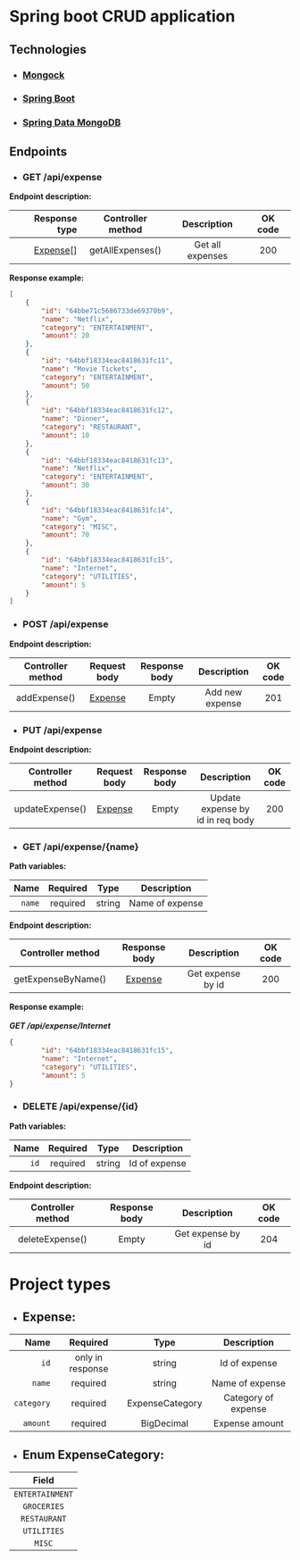# Spring boot CRUD application

## Technologies

- ### [Mongock](https://mongock.io/)

- ### [Spring Boot](https://spring.io/projects/spring-boot)

- ### [Spring Data MongoDB](https://spring.io/projects/spring-data-mongodb)

## Endpoints

- ### GET /api/expense

**Endpoint description:**

|               Response type | Controller method |    Description    | OK code |
|----------------------------:|:-----------------:|:-----------------:|:-------:|
| [Expense](#project-types)[] | getAllExpenses()  | Get all expenses  |   200   |

**Response example:**
```json
[
    {
        "id": "64bbe71c5686733de69370b9",
        "name": "Netflix",
        "category": "ENTERTAINMENT",
        "amount": 20
    },
    {
        "id": "64bbf18334eac8418631fc11",
        "name": "Movie Tickets",
        "category": "ENTERTAINMENT",
        "amount": 50
    },
    {
        "id": "64bbf18334eac8418631fc12",
        "name": "Dinner",
        "category": "RESTAURANT",
        "amount": 10
    },
    {
        "id": "64bbf18334eac8418631fc13",
        "name": "Netflix",
        "category": "ENTERTAINMENT",
        "amount": 30
    },
    {
        "id": "64bbf18334eac8418631fc14",
        "name": "Gym",
        "category": "MISC",
        "amount": 70
    },
    {
        "id": "64bbf18334eac8418631fc15",
        "name": "Internet",
        "category": "UTILITIES",
        "amount": 5
    }
]
```

- ### POST /api/expense

**Endpoint description:**

| Controller method |        Request body        | Response body |   Description   | OK code |
|:-----------------:|:--------------------------:|:-------------:|:---------------:|:-------:|
|   addExpense()    | [Expense](#project-types)  |     Empty     | Add new expense |   201   |

- ### PUT /api/expense

**Endpoint description:**

| Controller method |        Request body        | Response body |           Description            | OK code  | 
|:-----------------:|:--------------------------:|:-------------:|:--------------------------------:|:--------:|
|  updateExpense()  | [Expense](#project-types)  |     Empty     | Update expense by id in req body |   200    |

- ### GET /api/expense/{name}

**Path variables:**

|       Name | Required |      Type       |     Description     | 
|-----------:|:--------:|:---------------:|:-------------------:|
|     `name` | required |     string      |   Name of expense   | 

**Endpoint description:**

| Controller method  |       Response body       |    Description    | OK code  |
|:------------------:|:-------------------------:|:-----------------:|:--------:|
| getExpenseByName() | [Expense](#project-types) | Get expense by id |   200    |

**Response example:**
<br/><br/>
***GET /api/expense/Internet***

```json
{
        "id": "64bbf18334eac8418631fc15",
        "name": "Internet",
        "category": "UTILITIES",
        "amount": 5
}
```

- ### DELETE /api/expense/{id}

**Path variables:**

| Name | Required |      Type       |  Description  |
|-----:|:--------:|:---------------:|:-------------:|
| `id` | required |     string      | Id of expense |

**Endpoint description:**

| Controller method | Response body |    Description    | OK code  | 
|:-----------------:|:-------------:|:-----------------:|:--------:|
|  deleteExpense()  |     Empty     | Get expense by id |   204    |

# Project types

- ## Expense: 

|       Name |     Required     |      Type       |     Description     |
|-----------:|:----------------:|:---------------:|:-------------------:|
|       `id` | only in response |     string      |    Id of expense    |
|     `name` |     required     |     string      |   Name of expense   |
| `category` |     required     | ExpenseCategory | Category of expense |
|   `amount` |     required     |   BigDecimal    |   Expense amount    |

- ## Enum ExpenseCategory:

|      Field      | 
|:---------------:|
| `ENTERTAINMENT` | 
|   `GROCERIES`   | 
|  `RESTAURANT`   | 
|   `UTILITIES`   | 
|     `MISC`      | 